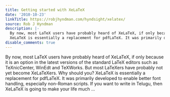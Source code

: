 ```yaml
---
title: Getting started with XeLaTeX
date: '2010-10-23'
linkTitle: https://robjhyndman.com/hyndsight/xelatex/
source: Rob J Hyndman
description: |-
  By now, most LaTeX users have probably heard of XeLaTeX, if only because it is an option in the latest versions of the standard LaTeX editors such as TeXnicCenter, WinEdt and TeXWorks. But most LaTeXers have probably not yet become XeLaTeXers. Why should you?
  XeLaTeX is essentially a replacement for pdfLaTeX. It was primarily developed to enable better font handling, especially non-Roman scripts. If you want to write in Telugu, then XeLaTeX is going to make your life much ...
disable_comments: true
---
```

By now, most LaTeX users have probably heard of XeLaTeX, if only because it is an option in the latest versions of the standard LaTeX editors such as TeXnicCenter, WinEdt and TeXWorks. But most LaTeXers have probably not yet become XeLaTeXers. Why should you?
XeLaTeX is essentially a replacement for pdfLaTeX. It was primarily developed to enable better font handling, especially non-Roman scripts. If you want to write in Telugu, then XeLaTeX is going to make your life much ...